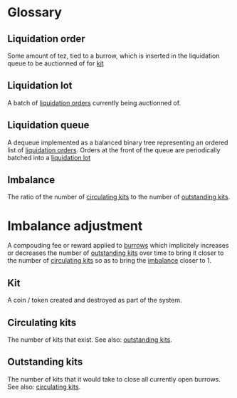 # Glossary

## Liquidation order

Some amount of tez, tied to a burrow, which is inserted in the liquidation queue to be auctionned of for [kit](#kit)

## Liquidation lot

A batch of [liquidation orders](#liquidation-orders) currently being auctionned of.

## Liquidation queue

A dequeue implemented as a balanced binary tree representing an ordered list of [liquidation orders](#liquidation-orders).
Orders at the front of the queue are periodically batched into a [liquidation lot](#liquidation-lot)


## Imbalance

The ratio of the number of [circulating kits](#circulating-kits) to the number
of [outstanding kits](#outstanding-kits).

# Imbalance adjustment

A compouding fee or reward applied to [burrows](#burrows) which implicitely
increases or decreases the number of [outstanding kits](#outstanding-kits)
over time to bring it closer to the number of [circulating kits](#circulating-kits)
so as to bring the [imbalance](#imbalance) closer to 1.

## Kit

A coin / token created and destroyed as part of the system.

## Circulating kits

The number of kits that exist. See also: [outstanding kits](#outstanding-kits).

## Outstanding kits

The number of kits that it would take to close all currently open burrows.
See also: [circulating kits](#circulating-kits).


